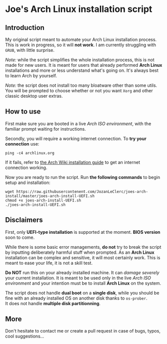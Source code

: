 # Joe's Arch Linux installation script

## Introduction

My original script meant to automate your Arch Linux installation process. This is work in progress, so it will **not work**. I am currently struggling with `GRUB`, with little surprise.

*Note:* while the script simplifies the whole installation process, this is not made for new users. It is meant for users that already performed **Arch Linux** installations and more or less understand what's going on. It's always best to learn Arch by yourself.

*Note:*  the script does not install too many bloatware other than some utils. You will be prompted to choose whether or not you want `Xorg` and other classic desktop user extras.

## How to use

First make sure you are booted in a live *Arch ISO environment*, with the familiar prompt waiting for instructions.

Secondly, you will require a working internet connection. To **try your connection** use:

```shell
ping -c4 archlinux.org
```

If it fails, refer to [the Arch Wiki installation guide](https://wiki.archlinux.org/index.php/Installation_guide#Connect_to_the_internet) to get an internet connection working.

Now you are ready to run the script. Run **the following commands** to begin setup and installation:

```shell
wget https://raw.githubusercontenent.com/JozanLeClerc/joes-arch-install/master/joes-arch-install-UEFI.sh
chmod +x joes-arch-install-UEFI.sh
./joes-arch-install-UEFI.sh
```

## Disclaimers

First, only **UEFI-type installation** is supported at the moment. **BIOS version** soon to come.

While there is some basic error managements, **do not** try to break the script by inputting deliberately harmful stuff when prompted. As an **Arch Linux** installation can be complex and sensitive, it will most certainly work. This is meant to ease your life, it is not a skill test.

**Do NOT** run this on your already installed machine. It can *damage severely* your current installation. It is meant to be used only in the live *Arch ISO environment* and your intention must be to install **Arch Linux** on the system.

The script does not handle **dual boot** on a **single disk**, while you should be fine with an already installed OS on another disk thanks to `os-prober`.  
It does not handle **multiple disk partitionning**.

## More

Don't hesitate to contact me or create a pull request in case of bugs, typos, cool suggestions...